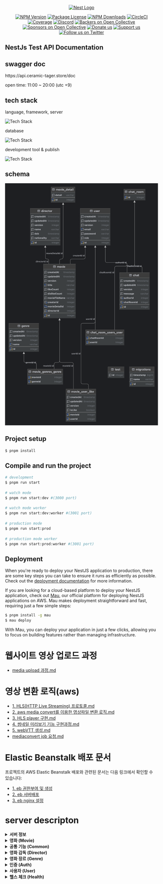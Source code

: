 <p align="center">
  <a href="http://nestjs.com/" target="blank"><img src="https://nestjs.com/img/logo-small.svg" width="120" alt="Nest Logo" /></a>
</p>

<p align="center">
<a href="https://www.npmjs.com/~nestjscore" target="_blank"><img src="https://img.shields.io/npm/v/@nestjs/core.svg" alt="NPM Version" /></a>
<a href="https://www.npmjs.com/~nestjscore" target="_blank"><img src="https://img.shields.io/npm/l/@nestjs/core.svg" alt="Package License" /></a>
<a href="https://www.npmjs.com/~nestjscore" target="_blank"><img src="https://img.shields.io/npm/dm/@nestjs/common.svg" alt="NPM Downloads" /></a>
<a href="https://circleci.com/gh/nestjs/nest" target="_blank"><img src="https://img.shields.io/circleci/build/github/nestjs/nest/master" alt="CircleCI" /></a>
<a href="https://coveralls.io/github/nestjs/nest?branch=master" target="_blank"><img src="https://coveralls.io/repos/github/nestjs/nest/badge.svg?branch=master#9" alt="Coverage" /></a>
<a href="https://discord.gg/G7Qnnhy" target="_blank"><img src="https://img.shields.io/badge/discord-online-brightgreen.svg" alt="Discord"/></a>
<a href="https://opencollective.com/nest#backer" target="_blank"><img src="https://opencollective.com/nest/backers/badge.svg" alt="Backers on Open Collective" /></a>
<a href="https://opencollective.com/nest#sponsor" target="_blank"><img src="https://opencollective.com/nest/sponsors/badge.svg" alt="Sponsors on Open Collective" /></a>
  <a href="https://paypal.me/kamilmysliwiec" target="_blank"><img src="https://img.shields.io/badge/Donate-PayPal-ff3f59.svg" alt="Donate us"/></a>
    <a href="https://opencollective.com/nest#sponsor"  target="_blank"><img src="https://img.shields.io/badge/Support%20us-Open%20Collective-41B883.svg" alt="Support us"></a>
  <a href="https://twitter.com/nestframework" target="_blank"><img src="https://img.shields.io/twitter/follow/nestframework.svg?style=social&label=Follow" alt="Follow us on Twitter"></a>
</p>

## NestJs Test API Documentation

## swagger doc
<p>https://api.ceramic-tager.store/doc</p>

<p>open time: 11:00 ~ 20:00 (utc +9)</p>

## tech stack

<p>language, framework, server</p>
<img src="https://skillicons.dev/icons?i=js,ts,nodejs,nestjs,nginx&perline=5" alt="Tech Stack" />

<p>database</p>
<img src="https://skillicons.dev/icons?i=postgres,redis,&perline=4" alt="Tech Stack" />

<p>development tool & publish</p>
<img src="https://skillicons.dev/icons?i=webstorm,git,github,aws&perline=4" alt="Tech Stack" />

## schema
![schema.png](src/document/schema.png)

## Project setup

```bash
$ pnpm install
```

## Compile and run the project

```bash
# development
$ pnpm run start

# watch mode
$ pnpm run start:dev #(3000 port)

# watch mode worker
$ pnpm run start:dev:worker #(3001 port)

# production mode
$ pnpm run start:prod

# production mode worker
$ pnpm run start:prod:worker #(3001 port)

```
## Deployment

When you're ready to deploy your NestJS application to production, there are some key steps you can take to ensure it runs as efficiently as possible. Check out the [deployment documentation](https://docs.nestjs.com/deployment) for more information.

If you are looking for a cloud-based platform to deploy your NestJS application, check out [Mau](https://mau.nestjs.com), our official platform for deploying NestJS applications on AWS. Mau makes deployment straightforward and fast, requiring just a few simple steps:

```bash
$ pnpm install -g mau
$ mau deploy
```

With Mau, you can deploy your application in just a few clicks, allowing you to focus on building features rather than managing infrastructure.

# 웹사이트 영상 업로드 과정
- [media upload 과정.md](docs/media%20upload%20%EA%B3%BC%EC%A0%95.md)

# 영상 변환 로직(aws)
- [1. HLS(HTTP Live Streaming) 프로토콜.md](docs/HLS%20%EC%98%81%EC%83%81%20%EB%B3%80%ED%99%98/1.%20HLS%28HTTP%20Live%20Streaming%29%20%ED%94%84%EB%A1%9C%ED%86%A0%EC%BD%9C.md)
- [2. aws media convert를 이용한 영상파일 변환 로직.md](docs/HLS%20%EC%98%81%EC%83%81%20%EB%B3%80%ED%99%98/2.%20aws%20media%20convert%EB%A5%BC%20%EC%9D%B4%EC%9A%A9%ED%95%9C%20%EC%98%81%EC%83%81%ED%8C%8C%EC%9D%BC%20%EB%B3%80%ED%99%98%20%EB%A1%9C%EC%A7%81.md)
- [3. HLS player 구현.md](docs/HLS%20%EC%98%81%EC%83%81%20%EB%B3%80%ED%99%98/3.%20HLS%20player%20%EA%B5%AC%ED%98%84.md)
- [4. 썸네일 미리보기 기능 구현과정.md](docs/HLS%20%EC%98%81%EC%83%81%20%EB%B3%80%ED%99%98/4.%20%EC%8D%B8%EB%84%A4%EC%9D%BC%20%EB%AF%B8%EB%A6%AC%EB%B3%B4%EA%B8%B0%20%EA%B8%B0%EB%8A%A5%20%EA%B5%AC%ED%98%84%EA%B3%BC%EC%A0%95.md)
- [5. webVTT 생성.md](docs/HLS%20%EC%98%81%EC%83%81%20%EB%B3%80%ED%99%98/5.%20webVTT%20%EC%83%9D%EC%84%B1.md)
- [mediaconvert job 요청.md](docs/HLS%20%EC%98%81%EC%83%81%20%EB%B3%80%ED%99%98/mediaconvert%20job%20%EC%9A%94%EC%B2%AD.md)

# Elastic Beanstalk 배포 문서

프로젝트의 AWS Elastic Beanstalk 배포와 관련된 문서는 다음 링크에서 확인할 수 있습니다:

- [1. eb 권한부여 및 생성](/docs/elastic-beanstalk/1.%20eb%20권한부여%20및%20생성.md)
- [2. eb 서버배포](/docs/elastic-beanstalk/2.%20eb%20서버배포.md)
- [3. eb nginx 설정](/docs/elastic-beanstalk/3.%20eb%20nginx%20설정.md)

# server descripton

<details> <summary><strong>서버 정보</strong></summary>

- 서버 실행시간: 11:00 ~ 20:00

- Swagger 문서: [https://api.ceramic-tager.store/doc](https://api.ceramic-tager.store/doc)

- 미디어 생성 서버: 3000 port

- 영상 편집 서버: 3001 port

</details> <details> <summary><strong>영화 (Movie)</strong></summary>

- 영화 목록 불러오기

- 영화 생성하기

- 최신 영화 리스트 가져오기

- 영화 불러오기

- 영화 수정하기

- 영화 삭제하기

- 영화 좋아요

- 영화 싫어요


</details> <details> <summary><strong>공통 기능 (Common)</strong></summary>

- presigned-url 생성

- 서버 폴더에 비디오 파일 업로드

- 업로드파일 serve-static으로 접근하기

- serve-static으로 접근가능한 영상 목록 보기

- 비디오파일 s3 temp폴더 업로드


</details> <details> <summary><strong>영화 감독 (Director)</strong></summary>

- 영화 감독 생성하기

- 영화 감독 목록 불러오기

- 영화 감독 불러오기

- 영화 감독 변경하기

- 영화 감독 제거하기


</details> <details> <summary><strong>영화 장르 (Genre)</strong></summary>

- 영화 장르 생성하기

- 영화 장르 목록 불러오기

- 영화 장르 가져오기

- 영화 장르 변경하기

- 영화 장르 제거하기


</details> <details> <summary><strong>인증 (Auth)</strong></summary>

- 사용자 회원가입

- 사용자 로그인

- 사용자 로그인 passport 방식

- 사용자 토큰 갱신하기


</details> <details> <summary><strong>사용자 (User)</strong></summary>

- 사용자 목록 불러오기

- 사용자 불러오기

- 사용자 업데이트

- 사용자 제거하기


</details> <details> <summary><strong>헬스 체크 (Health)</strong></summary>

- load balancer 헬스체크


</details> 
